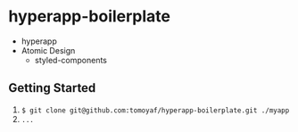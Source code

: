 # hyperapp-boilerplate
- hyperapp
- Atomic Design
  - styled-components

## Getting Started
1. `$ git clone git@github.com:tomoyaf/hyperapp-boilerplate.git ./myapp`
2. `...`
